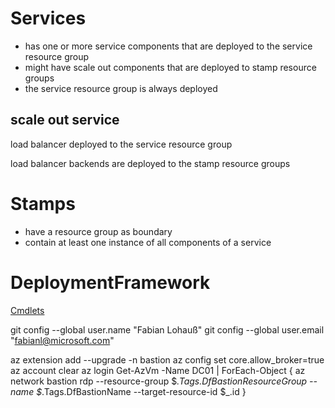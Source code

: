 # Services 
* has one or more service components that are deployed to the service resource group
* might have scale out components that are deployed to stamp resource groups
* the service resource group is always deployed

## scale out service
load balancer deployed to the service resource group

load balancer backends are deployed to the stamp resource groups

# Stamps

* have a resource group as boundary
* contain at least one instance of all components of a service

# DeploymentFramework

[Cmdlets](cmdlets/readme.md)

git config --global user.name "Fabian Lohauß"
git config --global user.email "fabianl@microsoft.com"

az extension add --upgrade -n bastion
az config set core.allow_broker=true
az account clear
az login
Get-AzVm -Name DC01 | ForEach-Object {  az network bastion rdp --resource-group $_.Tags.DfBastionResourceGroup --name $_.Tags.DfBastionName --target-resource-id $_.id }